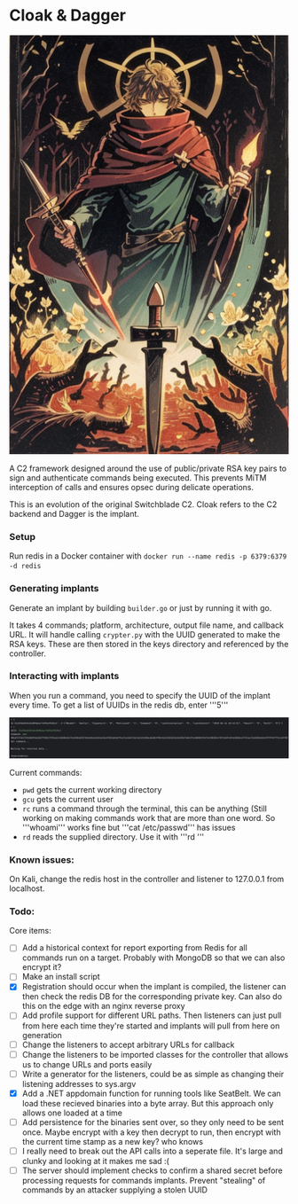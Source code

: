 # Cloak & Dagger

![logo](/img/guide/cnd8.png)

A C2 framework designed around the use of public/private RSA key pairs to sign and authenticate commands being executed. This prevents MiTM interception of calls and ensures opsec during delicate operations.

This is an evolution of the original Switchblade C2. Cloak refers to the C2 backend and Dagger is the implant.

### Setup

Run redis in a Docker container with ```docker run --name redis -p 6379:6379 -d redis```

### Generating implants

Generate an implant by building ```builder.go``` or just by running it with go.

It takes 4 commands; platform, architecture, output file name, and callback URL. It will handle calling ```crypter.py``` with the UUID generated to make the RSA keys. These are then stored in the keys directory and referenced by the controller.

### Interacting with implants

When you run a command, you need to specify the UUID of the implant every time. To get a list of UUIDs in the redis db, enter '''5'''

![example](/img/guide/example.png)

Current commands:
- ```pwd``` gets the current working directory
- ```gcu``` gets the current user
- ```rc``` runs a command through the terminal, this can be anything (Still working on making commands work that are more than one word. So '''whoami''' works fine but '''cat /etc/passwd''' has issues
- ```rd``` reads the supplied directory. Use it with '''rd <directory path>'''

### Known issues:
On Kali, change the redis host in the controller and listener to 127.0.0.1 from localhost.

### Todo: 

Core items:
- [ ] Add a historical context for report exporting from Redis for all commands run on a target. Probably with MongoDB so that we can also encrypt it?
- [ ] Make an install script
- [x] Registration should occur when the implant is compiled, the listener can then check the redis DB for the corresponding private key. Can also do this on the edge with an nginx reverse proxy
- [ ] Add profile support for different URL paths. Then listeners can just pull from here each time they're started and implants will pull from here on generation
- [ ] Change the listeners to accept arbitrary URLs for callback
- [ ] Change the listeners to be imported classes for the controller that allows us to change URLs and ports easily
- [ ] Write a generator for the listeners, could be as simple as changing their listening addresses to sys.argv
- [x] Add a .NET appdomain function for running tools like SeatBelt. We can load these recieved binaries into a byte array. But this approach only allows one loaded at a time
- [ ] Add persistence for the binaries sent over, so they only need to be sent once. Maybe encrypt with a key then decrypt to run, then encrypt with the current time stamp as a new key? who knows
- [ ] I really need to break out the API calls into a seperate file. It's large and clunky and looking at it makes me sad :(
- [ ] The server should implement checks to confirm a shared secret before processing requests for commands implants. Prevent "stealing" of commands by an attacker supplying a stolen UUID
